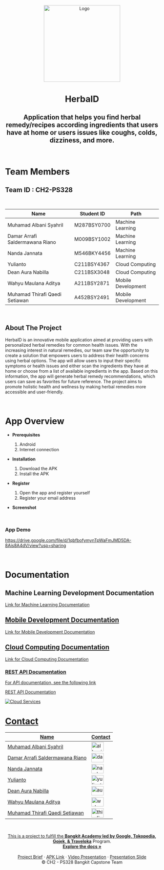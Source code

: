 <!-- PROJECT LOGO -->
<br />
<p align="center">
  <a href="https://github.com/whymaull/CapstoneHerbaID">
    <img src="https://storage.googleapis.com/herbalid-app-images/logo.jpg" width='250dp' alt="Logo" >
  </a>

  <h1 align="center">HerbaID</h1>
  <h2 align="center">
  Application that helps you find herbal remedy/recipes according ingredients that users have at home or users issues like coughs, colds, dizziness, and more.</h2> 
</p>

<br>

# Team Members

## Team ID : CH2-PS328

<br>

| Name                            | Student ID  | Path                 | 
| -----------------------------   | ----------- | -------------------- |
| Muhamad Albani Syahril          | M287BSY0700 | Machine Learning     |
| Damar Arrafi Saldermawana Riano | M009BSY1002 | Machine Learning     |
| Nanda Jannata                   | M546BKY4456 | Machine Learning     |
| Yulianto                        | C211BSY4367 | Cloud Computing      |
| Dean Aura Nabilla               | C211BSX3048 | Cloud Computing      |
| Wahyu Maulana Aditya            | A211BSY2871 | Mobile Development   |
| Muhamad Thirafi Qaedi Setiawan  | A452BSY2491 | Mobile Development   |

<br>

## About The Project

HerbaID is an innovative mobile application aimed at providing users with personalized herbal remedies for common health issues. With the increasing interest in natural remedies, our team saw the opportunity to create a solution that empowers users to address their health concerns using herbal options. The app will allow users to input their specific symptoms or health issues and either scan the ingredients they have at home or choose from a list of available ingredients in the app. Based on this information, the app will generate herbal remedy recommendations, which users can save as favorites for future reference. The project aims to promote holistic health and wellness by making herbal remedies more accessible and user-friendly.

<br>

# App Overview

- **Prerequisites**

  1.  Android
  2.  Internet connection

- **Installation**

  1.  Download the APK
  2.  Install the APK

- **Register**

  1.  Open the app and register yourself
  2.  Register your email address

- **Screenshot**

<br>

### App Demo
  

https://drive.google.com/file/d/1qbfbofymynTpWaFmJMD5DA-8Ais8A4dV/view?usp=sharing


<br>

# Documentation

## Machine Learning Development Documentation

<a href="https://github.com/whymaull/CapstoneHerbaID/tree/master/Machine%20Learning">Link for Machine Learning Documentation

## Mobile Development Documentation
  
<a href="https://github.com/whymaull/CapstoneHerbaID/tree/master/Mobile%20Development/HerbaID">Link for Mobile Development Documentation

## Cloud Computing Documentation

<a href="https://github.com/whymaull/CapstoneHerbaID/tree/master/Cloud%20Computing">Link for Cloud Computing Documentation
  
  ### REST API Documentation

  For API documentation, see the following link
  
  <a href="https://github.com/whymaull/CapstoneHerbaID/blob/master/Cloud%20Computing/README.md">REST API Documentation
  
  <img src="https://storage.googleapis.com/herbalid-app-images/data%20architecture.png" alt="Cloud Services" >

<br>

# Contact

| Name                         | Contact                                                                                                                                                                                                                                                                                         |
| ---------------------------- | ----------------------------------------------------------------------------------------------------------------------------------------------------------------------------------------------------------------------------------------------------------------------------------------------- |
| Muhamad Albani Syahril      | <a href="https://www.linkedin.com/in/albani-syahril-587773221/" target="blank"><img align="center" src="https://raw.githubusercontent.com/rahuldkjain/github-profile-readme-generator/master/src/images/icons/Social/linked-in-alt.svg" alt="albani" height="30" width="40" /></a>         |
| Damar Arrafi Saldermawana Riano      | <a href="https://www.linkedin.com/in/damarriano/" target="blank"><img align="center" src="https://raw.githubusercontent.com/rahuldkjain/github-profile-readme-generator/master/src/images/icons/Social/linked-in-alt.svg" alt="damar" height="30" width="40" /></a> |
| Nanda Jannata        | <a href="https://www.linkedin.com/in/nanda-jannata-921b19218/" target="blank"><img align="center" src="https://raw.githubusercontent.com/rahuldkjain/github-profile-readme-generator/master/src/images/icons/Social/linked-in-alt.svg" alt="nanda" height="30" width="40" /></a>                       |
| Yulianto            | <a href="https://www.linkedin.com/in/yulianto-5507801b4/" target="blank"><img align="center" src="https://raw.githubusercontent.com/rahuldkjain/github-profile-readme-generator/master/src/images/icons/Social/linked-in-alt.svg" alt="yulianto" height="30" width="40" /></a>                    |
| Dean Aura Nabilla   | <a href="https://www.linkedin.com/in/deanauranabilla/" target="blank"><img align="center" src="https://raw.githubusercontent.com/rahuldkjain/github-profile-readme-generator/master/src/images/icons/Social/linked-in-alt.svg" alt="aura" height="30" width="40" /></a>                |
| Wahyu Maulana Aditya               | <a href="https://www.linkedin.com/in/whymaull/" target="blank"><img align="center" src="https://raw.githubusercontent.com/rahuldkjain/github-profile-readme-generator/master/src/images/icons/Social/linked-in-alt.svg" alt="wahyu" height="30" width="40" /></a>                       |
|  Muhamad Thirafi Qaedi Setiawan               | <a href="https://www.linkedin.com/in/muhamad-thirafi-qaedi-setiawan-599b91269/" target="blank"><img align="center" src="https://raw.githubusercontent.com/rahuldkjain/github-profile-readme-generator/master/src/images/icons/Social/linked-in-alt.svg" alt="thirafi" height="30" width="40" /></a>    

<br>
<p align="center">
  This is a project to fulfill the  <a href="https://grow.google/intl/id_id/bangkit/"><strong>Bangkit Academy led by Google, Tokopedia, Gojek, & Traveloka</strong></a>
   Program.
  <br />
    <a href="https://github.com/whymaull/CapstoneHerbaID"><strong>Explore the docs »</strong></a>
    <br />
    <br />
    <a href="https://docs.google.com/document/d/12O4Dx9-VsILD6ekIOVIjbJSklN2qHyHS0EJyiIXG8CA/edit">Project Brief</a>
  ·
  <a href="https://drive.google.com/drive/folders/1s9lzToqsp0mXnKQyV-AStcVHB2ogUPcD?usp=sharing">APK Link</a>
  ·
  <a href="https://youtu.be/fNBcGJOBvds">Video Presentation</a>
  ·
  <a href="https://docs.google.com/presentation/d/1XiBQ_tn93jjcye5fJuMtyDBnbtWLe255/edit?usp=sharing&ouid=116296351280689074144&rtpof=true&sd=true">Presentation Slide</a>
    <br />
    © CH2 - PS328 Bangkit Capstone Team
  </p>
</p>
